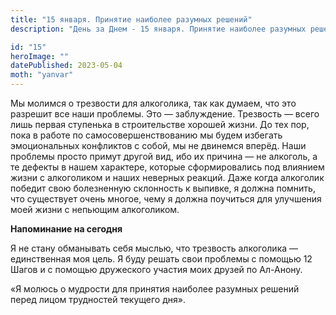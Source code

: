 ```yaml
---
title: "15 января. Принятие наиболее разумных решений"
description: "День за Днем - 15 января. Принятие наиболее разумных решений"

id: "15"
heroImage: ""
datePublished: 2023-05-04
moth: "yanvar"
---
```


Мы молимся о трезвости для алкоголика, так как думаем, что это разрешит все
наши проблемы. Это — заблуждение. Трезвость — всего лишь первая ступенька в
строительстве хорошей жизни. До тех пор, пока в работе по
самосовершенствованию мы будем избегать эмоциональных конфликтов с собой, мы
не двинемся вперёд. Наши проблемы просто примут другой вид, ибо их причина —
не алкоголь, а те дефекты в нашем характере, которые сформировались под
влиянием жизни с алкоголиком и наших неверных реакций. Даже когда алкоголик
победит свою болезненную склонность к выпивке, я должна помнить, что
существует очень многое, чему я должна поучиться для улучшения моей жизни с
непьющим алкоголиком.

**Напоминание на сегодня**

Я не стану обманывать себя мыслью, что трезвость алкоголика — единственная моя
цель. Я буду решать свои проблемы с помощью 12 Шагов и с помощью дружеского
участия моих друзей по Ал-Анону.

«Я молюсь о мудрости для принятия наиболее разумных решений перед лицом
трудностей текущего дня».
